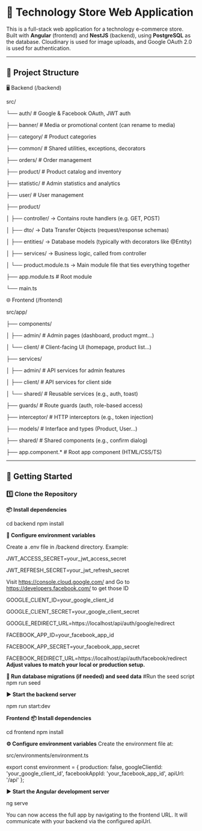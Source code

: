 # 🛒 Technology Store Web Application

This is a full-stack web application for a technology e-commerce store.  
Built with **Angular** (frontend) and **NestJS** (backend), using **PostgreSQL** as the database. Cloudinary is used for image uploads, and Google OAuth 2.0 is used for authentication.

---

## 📁 Project Structure

🖥️ Backend (/backend)

src/

  └── auth/             # Google & Facebook OAuth, JWT auth
  
  ├── banner/           # Media or promotional content (can rename to media)
  
  ├── category/         # Product categories
  
  ├── common/           # Shared utilities, exceptions, decorators
  
  ├── orders/           # Order management
  
  ├── product/          # Product catalog and inventory
  
  ├── statistic/        # Admin statistics and analytics
  
  ├── user/             # User management
  
  ├── product/
  
  │       ├── controller/      → Contains route handlers (e.g. GET, POST)
  
  │       ├── dto/             → Data Transfer Objects (request/response schemas)
  
  │       ├── entities/        → Database models (typically with decorators like @Entity)
  
  │       ├── services/        → Business logic, called from controller
  
  │       └── product.module.ts → Main module file that ties everything together
  
  ├── app.module.ts     # Root module
  
  └── main.ts      

  
🌐 Frontend (/frontend)

src/app/

├── components/

│      ├── admin/        # Admin pages (dashboard, product mgmt...)

│      └── client/       # Client-facing UI (homepage, product list...)

├──    services/

│      ├── admin/        # API services for admin features

│      ├── client/       # API services for client side

│      └── shared/       # Reusable services (e.g., auth, toast)

├──    guards/           # Route guards (auth, role-based access)

├──    interceptor/      # HTTP interceptors (e.g., token injection)

├──    models/           # Interface and types (Product, User...)

├──    shared/           # Shared components (e.g., confirm dialog)

├──    app.component.*   # Root app component (HTML/CSS/TS)

---

## 🚀 Getting Started

### 1️⃣ Clone the Repository
**📦 Install dependencies**

cd backend
npm install

**🔐 Configure environment variables**

Create a .env file in /backend directory. Example:

JWT_ACCESS_SECRET=your_jwt_access_secret

JWT_REFRESH_SECRET=your_jwt_refresh_secret

Visit https://console.cloud.google.com/ and Go to https://developers.facebook.com/ to get those ID

GOOGLE_CLIENT_ID=your_google_client_id

GOOGLE_CLIENT_SECRET=your_google_client_secret

GOOGLE_REDIRECT_URL=https://localhost/api/auth/google/redirect

FACEBOOK_APP_ID=your_facebook_app_id

FACEBOOK_APP_SECRET=your_facebook_app_secret

FACEBOOK_REDIRECT_URL=https://localhost/api/auth/facebook/redirect
**Adjust values to match your local or production setup.**

**🧪 Run database migrations (if needed) and seed data**
#Run the seed script
npm run seed

**▶️ Start the backend server**

npm run start:dev

**Frontend**
**📦 Install dependencies**

cd frontend
npm install

**⚙️ Configure environment variables**
Create the environment file at:

src/environments/environment.ts

export const environment = {
  production: false,
  googleClientId: 'your_google_client_id',
  facebookAppId: 'your_facebook_app_id',
  apiUrl: '/api'
};

**▶️ Start the Angular development server**

ng serve

You can now access the full app by navigating to the frontend URL. It will communicate with your backend via the configured apiUrl.
